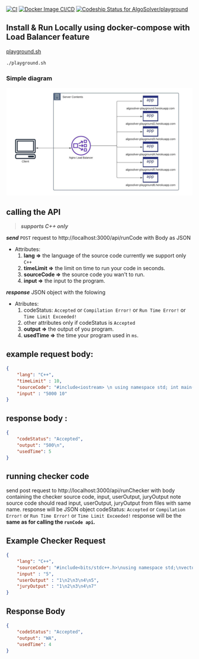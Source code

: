 
  [![CI](https://github.com/AlgoSolver/playground/actions/workflows/node.js.yml/badge.svg)](https://github.com/AlgoSolver/playground/actions/workflows/node.js.yml)  [![Docker Image CI/CD](https://github.com/AlgoSolver/playground/actions/workflows/docker-image.yml/badge.svg)](https://github.com/AlgoSolver/playground/actions/workflows/docker-image.yml) [![Codeship Status for AlgoSolver/playground](https://app.codeship.com/projects/17efac47-03ad-4dcb-95dc-4d5a7643a8e8/status?branch=master)](https://app.codeship.com/projects/447851)
  
## Install & Run Locally using docker-compose with Load Balancer feature
[playground.sh](https://github.com/AlgoSolver/playground/blob/master/scripts/playground.sh)
```sh
./playground.sh
```
### Simple diagram
![LB](diagram.jpeg) 

## calling the API 
> ***supports C++ only***

***send*** `POST` request to http://localhost:3000/api/runCode with Body as JSON  
- Attributes:  
  1. **lang =>** the language of the source code currently we support only `C++`  
  2. **timeLimit =>** the limit on time to run your code in seconds.  
  3. **sourceCode =>** the source code you wan't to run.  
  4. **input =>** the input to the program.  
  
***response*** JSON object with the folowing 
- Atributes:
  1. codeStatus: `Accepted` or `Compilation Error!` or `Run Time Error!` or `Time Limit Exceeded!`
  2. other attributes only if codeStatus is `Accepted`
  3. **output =>** the output of you program.
  4. **usedTime =>** the time your program used in `ms`.
  
## example request body: 
```json
{
    "lang": "C++",
    "timeLimit" : 10,
    "sourceCode": "#include<iostream> \n using namespace std; int main(){ long long n, k, ans = 0; cin >> n >> k; for(long long i = 1; i <= n; i++) ans += (i % k) == 0; cout << ans << endl;   return 0;}",
    "input" : "5000 10" 
}
```
  
## response body :
```json
{
    "codeStatus": "Accepted",
    "output": "500\n",
    "usedTime": 5
}
```

## running checker code
send post request to http://localhost:3000/api/runChecker with body containing the checker source code, input, userOutput, juryOutput
note source code should read input, userOutput, juryOutput from files with same name.
response will be JSON object
codeStatus: `Accepted` or `Compilation Error!` or `Run Time Error!` or `Time Limit Exceeded!`
response will be the **same as for calling the `runCode api`.**

## Example Checker Request
```json
{
    "lang": "C++",
    "sourceCode": "#include<bits/stdc++.h>\nusing namespace std;\nvector < string > readFile(const string &fileName){\n ifstream file(fileName);\n  string s;\n vector < string > lines;\n  while(file >> s){\n     lines.push_back(s);\n   }\n return lines;\n}\n\nint main(){\n   vector < string > jury = readFile(\"juryOutput\");\n    vector < string > user = readFile(\"userOutput\");\n    if(jury == user){\n     cout << \"Accepted\";\n }\n else{\n     cout << \"WA\";\n }\n   return 0;\n}",
    "input" : "5",
    "userOutput" : "1\n2\n3\n4\n5",
    "juryOutput" : "1\n2\n3\n4\n7"
}
```

## Response Body 
```json
{
    "codeStatus": "Accepted",
    "output": "WA",
    "usedTime": 4
}
```
